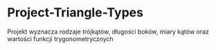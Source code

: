 # Project-Triangle-Types
Projekt wyznacza rodzaje trójkątów, długości boków, miary kątów oraz wartości funkcji trygonometrycznych
